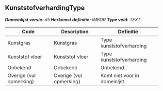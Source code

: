 ﻿## KunststofverhardingType

*__Domeinlijst versie:__ d5*
*__Herkomst definitie:__ IMBOR*
*__Type veld:__ TEXT*

|__Code__ |__Description__ |__Definitie__	|
|	---	|	---	|   ---	| 
| Kunstgras | Kunstgras | Type kunststofverharding |
| Kunststof vloer | Kunststof vloer | Type kunststofverharding |
| Onbekend | Onbekend | Onbekend |
| Overige (vul opmerking) | Overige (vul opmerking) | Komt niet voor in domeinljst |
